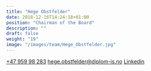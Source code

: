 ```yaml
---
title: "Hege Obstfelder​"
date: 2018-12-16T14:24:18+01:00
position: "Chairman of the Board"
description: ""
draft: false
weight: "19"
image: "/images/team/Hege_Obstfelder.jpg"
---
```


<a class="phoneto" href="tel:+47 959 98 283"><i class="fas fa-phone"></i>+47 959 98 283</a>
<a class="mailto" href="mailto:hege.obstfelder@diplom-is.no "><i class="fas fa-envelope"></i></i>hege.obstfelder@diplom-is.no</a>
<a class="mailto" href="https://www.linkedin.com/in/hege-obstfelder-93208462/"><i class="fab fa-linkedin-in"></i>Linkedin</a>
